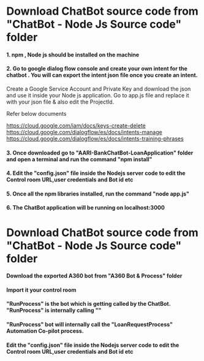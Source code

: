 # Download ChatBot source code from "ChatBot - Node Js Source code" folder
#### 1. npm , Node js should be installed on the machine
#### 2. Go to google dialog flow console and create your own intent for the chatbot . You will can export the intent json file once you create an intent.
Create a Google Service Account and Private Key and download the json and use it inside your Node js application. Go to app.js file and replace it with your json file & also edit the ProjectId.

Refer below documents 

https://cloud.google.com/iam/docs/keys-create-delete
https://cloud.google.com/dialogflow/es/docs/intents-manage
https://cloud.google.com/dialogflow/es/docs/intents-training-phrases


#### 3. Once downloaded go to "AARI-BankChatBot-LoanApplication" folder and open a terminal and run the command "npm install"
#### 4. Edit the "config.json" file inside the Nodejs server code to edit the Control room URL,user credentials and Bot id etc
#### 5. Once all the npm libraries installed, run the command "node app.js" 
#### 6. The ChatBot application will be running on localhost:3000

# Download ChatBot source code from "ChatBot - Node Js Source code" folder
#### Download the exported A360 bot from "A360 Bot & Process" folder
#### Import it your control room
#### "RunProcess" is the bot which is getting called by the ChatBot. "RunProcess" is internally calling ""
#### "RunProcess" bot will internally call the "LoanRequestProcess" Automation Co-pilot process.
#### Edit the "config.json" file inside the Nodejs server code to edit the Control room URL,user credentials and Bot id etc





